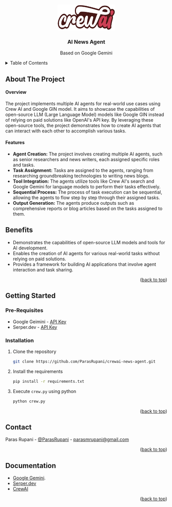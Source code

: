 <a name="readme-top"></a>

<div align="center">
  <a href="https://docs.crewai.com/">
    <img src="images/logo.png" alt="Logo" width="180" height="80">
  </a>

<h3 align="center">AI News Agent</h3>

  <p align="center">
    Based on Google Gemini
    <br />
  </p>
</div>

<!-- TABLE OF CONTENTS -->
<details>
  <summary>Table of Contents</summary>
  <ol>
    <li>
      <a href="#about-the-project">About The Project</a>
    </li>
    <li>
      <a href="#getting-started">Getting Started</a>
      <ul>
        <li><a href="#prerequisites">Prerequisites</a></li>
        <li><a href="#installation">Installation</a></li>
      </ul>
    </li>
    <li><a href="#contact">Contact</a></li>
    <li><a href="#documentation">Documentation</a></li>
  </ol>
</details>

<!-- ABOUT THE PROJECT -->
## About The Project

<!-- [![Product Name Screen Shot][product-screenshot]](https://example.com) -->

#### Overview
The project implements multiple AI agents for real-world use cases using Crew AI and Google GIN model. It aims to showcase the capabilities of open-source LLM (Large Language Model) models like Google GIN instead of relying on paid solutions like OpenAI's API key. By leveraging these open-source tools, the project demonstrates how to create AI agents that can interact with each other to accomplish various tasks.

#### Features
- **Agent Creation:** The project involves creating multiple AI agents, such as senior researchers and news writers, each assigned specific roles and tasks.
- **Task Assignment:** Tasks are assigned to the agents, ranging from researching groundbreaking technologies to writing news blogs.
- **Tool Integration:** The agents utilize tools like Crew AI's search and Google Gemini for language models to perform their tasks effectively.
- **Sequential Process:** The process of task execution can be sequential, allowing the agents to flow step by step through their assigned tasks.
- **Output Generation:** The agents produce outputs such as comprehensive reports or blog articles based on the tasks assigned to them.

## Benefits
- Demonstrates the capabilities of open-source LLM models and tools for AI development.
- Enables the creation of AI agents for various real-world tasks without relying on paid solutions.
- Provides a framework for building AI applications that involve agent interaction and task sharing. 


<p align="right">(<a href="#readme-top">back to top</a>)</p>


## Getting Started

### Pre-Requisites

- Google Geimini - [API Key](https://aistudio.google.com/app/apikey)
- Serper.dev - [API Key](https://serper.dev)

### Installation

1. Clone the repository
   ```sh
   git clone https://github.com/ParasRupani/crewai-news-agent.git
   ```
2. Install the requirements
   ```sh
   pip install -r requirements.txt
   ```
3. Execute `crew.py` using python
   ```sh
   python crew.py
   ```

<p align="right">(<a href="#readme-top">back to top</a>)</p>



<!-- CONTACT -->
## Contact

Paras Rupani - [@ParasRupani](https://www.linkedin.com/in/ParasRupani) - parasmrupani@gmail.com


<p align="right">(<a href="#readme-top">back to top</a>)</p>



<!-- ACKNOWLEDGMENTS -->
## Documentation
* [Google Gemini](https://ai.google.dev/gemini-api/docs/api-key).
* [Serper.dev](https://serper.dev/dashboard)
* [CrewAI](https://docs.crewai.com/)

<p align="right">(<a href="#readme-top">back to top</a>)</p>
